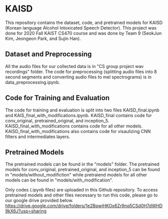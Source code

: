 # KAISD
This repository contains the dataset, code, and pretrained models for KAISD (Korean language Alcohol Intoxicated Speech Detector).
This project was done for 2020 Fall KAIST CS470 course and was done by Team 9 (SeokJun Kim, Jeongeon Park, and Sujin Han).

## Dataset and Preprocessing

All the audio files for our collected data is in "CS group project wav recordings" folder.
The code for preprocessing (splitting audio files into 8 second segments and converting audio files to mel spectrograms) is in data_preprocessing.ipynb.

## Code for Training and Evaluation

The code for training and evaluation is split into two files KAISD_final.ipynb and KAIS_final_with_modifications.ipynb.
KAISD_final contains code for conv_original, pretrained_original, and inception_5.
KAISD_final_with_modifications contains code for all other models.
KAISD_final_with_modifications also contains code for visaulizing CNN filters and intermediates layers.

## Pretrained Models

The pretrained models can be found in the "models" folder. The pretrained models for conv_original, pretrained_original, and inception_5 can be found in "models/without_modifiction" while pretraiend models for all other models can be found in "models/with_modification".


Only codes (.ipynb files) are uploaded in this Github repository. To access pretrained models and other files necessary to run this code, please go to our google drive provided below.
https://drive.google.com/drive/folders/1e2BpwiHKOx6Zr9nq5CSd0H7dWHD9kX6J?usp=sharing
